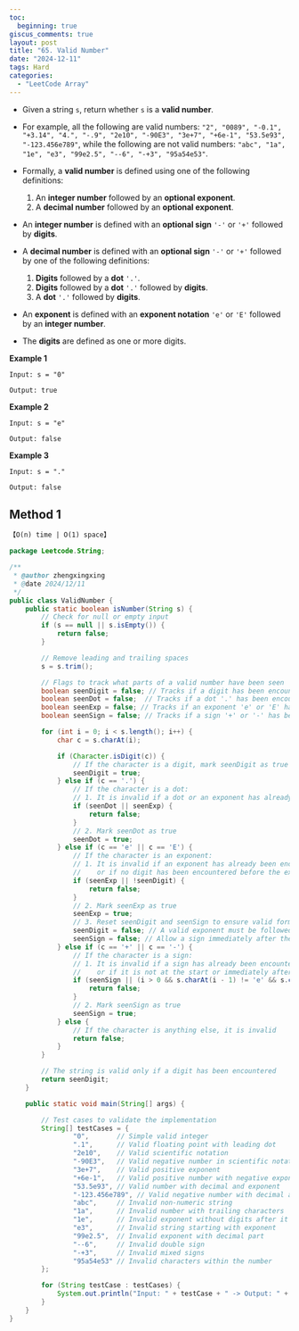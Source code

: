 ```yaml
---
toc:
  beginning: true
giscus_comments: true
layout: post
title: "65. Valid Number"
date: "2024-12-11"
tags: Hard
categories:
  - "LeetCode Array"
---
```


- Given a string `s`, return whether `s` is a **valid number**.

- For example, all the following are valid numbers: `"2", "0089", "-0.1", "+3.14", "4.", "-.9", "2e10", "-90E3", "3e+7", "+6e-1", "53.5e93", "-123.456e789"`, while the following are not valid numbers: `"abc", "1a", "1e", "e3", "99e2.5", "--6", "-+3", "95a54e53"`.

- Formally, a **valid number** is defined using one of the following definitions:

  1. An **integer number** followed by an **optional exponent**.
  2. A **decimal number** followed by an **optional exponent**.

- An **integer number** is defined with an **optional sign** `'-'` or `'+'` followed by **digits**.

- A **decimal number** is defined with an **optional sign** `'-'` or `'+'` followed by one of the following definitions:

  1. **Digits** followed by a **dot** `'.'`.
  2. **Digits** followed by a **dot** `'.'` followed by **digits**.
  3. A **dot** `'.'` followed by **digits**.

- An **exponent** is defined with an **exponent notation** `'e'` or `'E'` followed by an **integer number**.

- The **digits** are defined as one or more digits.



**Example 1**

```
Input: s = "0"

Output: true
```

**Example 2**

```
Input: s = "e"

Output: false
```

**Example 3**

```
Input: s = "."

Output: false
```

## Method 1

```tex
【O(n) time | O(1) space】
```

```java
package Leetcode.String;

/**
 * @author zhengxingxing
 * @date 2024/12/11
 */
public class ValidNumber {
    public static boolean isNumber(String s) {
        // Check for null or empty input
        if (s == null || s.isEmpty()) {
            return false;
        }

        // Remove leading and trailing spaces
        s = s.trim();

        // Flags to track what parts of a valid number have been seen
        boolean seenDigit = false; // Tracks if a digit has been encountered
        boolean seenDot = false;  // Tracks if a dot '.' has been encountered
        boolean seenExp = false; // Tracks if an exponent 'e' or 'E' has been encountered
        boolean seenSign = false; // Tracks if a sign '+' or '-' has been encountered

        for (int i = 0; i < s.length(); i++) {
            char c = s.charAt(i);

            if (Character.isDigit(c)) {
                // If the character is a digit, mark seenDigit as true
                seenDigit = true;
            } else if (c == '.') {
                // If the character is a dot:
                // 1. It is invalid if a dot or an exponent has already been encountered
                if (seenDot || seenExp) {
                    return false;
                }
                // 2. Mark seenDot as true
                seenDot = true;
            } else if (c == 'e' || c == 'E') {
                // If the character is an exponent:
                // 1. It is invalid if an exponent has already been encountered
                //    or if no digit has been encountered before the exponent
                if (seenExp || !seenDigit) {
                    return false;
                }
                // 2. Mark seenExp as true
                seenExp = true;
                // 3. Reset seenDigit and seenSign to ensure valid format after 'e'/'E'
                seenDigit = false; // A valid exponent must be followed by a number
                seenSign = false; // Allow a sign immediately after the exponent
            } else if (c == '+' || c == '-') {
                // If the character is a sign:
                // 1. It is invalid if a sign has already been encountered
                //    or if it is not at the start or immediately after an exponent
                if (seenSign || (i > 0 && s.charAt(i - 1) != 'e' && s.charAt(i - 1) != 'E')) {
                    return false;
                }
                // 2. Mark seenSign as true
                seenSign = true;
            } else {
                // If the character is anything else, it is invalid
                return false;
            }
        }

        // The string is valid only if a digit has been encountered
        return seenDigit;
    }

    public static void main(String[] args) {

        // Test cases to validate the implementation
        String[] testCases = {
                "0",       // Simple valid integer
                ".1",      // Valid floating point with leading dot
                "2e10",    // Valid scientific notation
                "-90E3",   // Valid negative number in scientific notation
                "3e+7",    // Valid positive exponent
                "+6e-1",   // Valid positive number with negative exponent
                "53.5e93", // Valid number with decimal and exponent
                "-123.456e789", // Valid negative number with decimal and exponent
                "abc",     // Invalid non-numeric string
                "1a",      // Invalid number with trailing characters
                "1e",      // Invalid exponent without digits after it
                "e3",      // Invalid string starting with exponent
                "99e2.5",  // Invalid exponent with decimal part
                "--6",     // Invalid double sign
                "-+3",     // Invalid mixed signs
                "95a54e53" // Invalid characters within the number
        };

        for (String testCase : testCases) {
            System.out.println("Input: " + testCase + " -> Output: " + isNumber(testCase));
        }
    }
}

```


